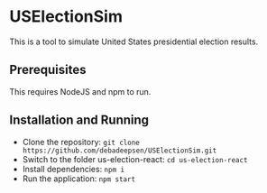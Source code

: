 # USElectionSim

This is a tool to simulate United States presidential election results.

## Prerequisites
This requires NodeJS and npm to run.

## Installation and Running
 - Clone the repository: `git clone https://github.com/debadeepsen/USElectionSim.git`
 - Switch to the folder us-election-react: `cd us-election-react`
 - Install dependencies: `npm i`
 - Run the application: `npm start`
